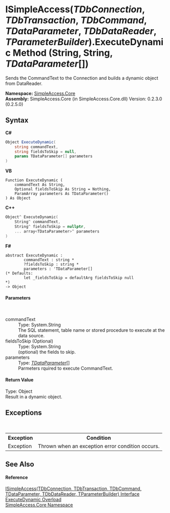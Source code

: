 # ISimpleAccess(*TDbConnection*, *TDbTransaction*, *TDbCommand*, *TDataParameter*, *TDbDataReader*, *TParameterBuilder*).ExecuteDynamic Method (String, String, *TDataParameter*[])
 

Sends the CommandText to the Connection and builds a dynamic object from DataReader.

**Namespace:**&nbsp;<a href="a16105b5-9ef0-1333-33d4-5a00c99c3614">SimpleAccess.Core</a><br />**Assembly:**&nbsp;SimpleAccess.Core (in SimpleAccess.Core.dll) Version: 0.2.3.0 (0.2.5.0)

## Syntax

**C#**<br />
``` C#
Object ExecuteDynamic(
	string commandText,
	string fieldsToSkip = null,
	params TDataParameter[] parameters
)
```

**VB**<br />
``` VB
Function ExecuteDynamic ( 
	commandText As String,
	Optional fieldsToSkip As String = Nothing,
	ParamArray parameters As TDataParameter()
) As Object
```

**C++**<br />
``` C++
Object^ ExecuteDynamic(
	String^ commandText, 
	String^ fieldsToSkip = nullptr, 
	... array<TDataParameter>^ parameters
)
```

**F#**<br />
``` F#
abstract ExecuteDynamic : 
        commandText : string * 
        ?fieldsToSkip : string * 
        parameters : 'TDataParameter[] 
(* Defaults:
        let _fieldsToSkip = defaultArg fieldsToSkip null
*)
-> Object 

```


#### Parameters
&nbsp;<dl><dt>commandText</dt><dd>Type: System.String<br />The SQL statement, table name or stored procedure to execute at the data source.</dd><dt>fieldsToSkip (Optional)</dt><dd>Type: System.String<br />(optional) the fields to skip.</dd><dt>parameters</dt><dd>Type: <a href="0a1ff90a-7c2b-18a8-adb6-ac494a3c34b5">*TDataParameter*</a>[]<br />Parmeters rquired to execute CommandText.</dd></dl>

#### Return Value
Type: Object<br />Result in a dynamic object.

## Exceptions
&nbsp;<table><tr><th>Exception</th><th>Condition</th></tr><tr><td>Exception</td><td>Thrown when an exception error condition occurs.</td></tr></table>

## See Also


#### Reference
<a href="0a1ff90a-7c2b-18a8-adb6-ac494a3c34b5">ISimpleAccess(TDbConnection, TDbTransaction, TDbCommand, TDataParameter, TDbDataReader, TParameterBuilder) Interface</a><br /><a href="9c57a0b7-7d7a-266c-b83e-1e728da219d7">ExecuteDynamic Overload</a><br /><a href="a16105b5-9ef0-1333-33d4-5a00c99c3614">SimpleAccess.Core Namespace</a><br />